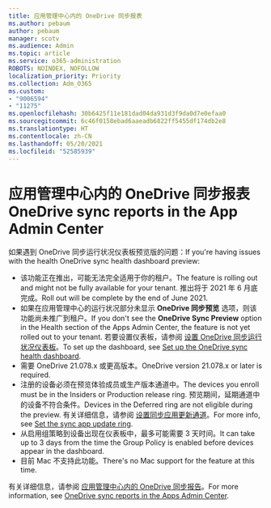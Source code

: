 ```yaml
---
title: 应用管理中心内的 OneDrive 同步报表
ms.author: pebaum
author: pebaum
manager: scotv
ms.audience: Admin
ms.topic: article
ms.service: o365-administration
ROBOTS: NOINDEX, NOFOLLOW
localization_priority: Priority
ms.collection: Adm_O365
ms.custom:
- "9006594"
- "11275"
ms.openlocfilehash: 30b6425f11e181dad04da931d3f9da0d7e0efaa0
ms.sourcegitcommit: 6c46f0158ebad6aaeadb6822ff5455df174db2e8
ms.translationtype: HT
ms.contentlocale: zh-CN
ms.lasthandoff: 05/20/2021
ms.locfileid: "52585939"
---
```

# <a name="onedrive-sync-reports-in-the-app-admin-center"></a><span data-ttu-id="a64fb-102">应用管理中心内的 OneDrive 同步报表</span><span class="sxs-lookup"><span data-stu-id="a64fb-102">OneDrive sync reports in the App Admin Center</span></span>

<span data-ttu-id="a64fb-103">如果遇到 OneDrive 同步运行状况仪表板预览版的问题：</span><span class="sxs-lookup"><span data-stu-id="a64fb-103">If you're having issues with the health OneDrive sync health dashboard preview:</span></span>

- <span data-ttu-id="a64fb-104">该功能正在推出，可能无法完全适用于你的租户。</span><span class="sxs-lookup"><span data-stu-id="a64fb-104">The feature is rolling out and might not be fully available for your tenant.</span></span> <span data-ttu-id="a64fb-105">推出将于 2021 年 6 月底完成。</span><span class="sxs-lookup"><span data-stu-id="a64fb-105">Roll out will be complete by the end of June 2021.</span></span>
- <span data-ttu-id="a64fb-106">如果在应用管理中心的运行状况部分未显示 **OneDrive 同步预览** 选项，则该功能尚未推广到租户。</span><span class="sxs-lookup"><span data-stu-id="a64fb-106">If you don't see the **OneDrive Sync Preview** option in the Health section of the Apps Admin Center, the feature is not yet rolled out to your tenant.</span></span> <span data-ttu-id="a64fb-107">若要设置仪表板，请参阅 [设置 OneDrive 同步运行状况仪表板](/OneDrive/sync-health#set-up-the-onedrive-sync-health-dashboard)。</span><span class="sxs-lookup"><span data-stu-id="a64fb-107">To set up the dashboard, see [Set up the OneDrive sync health dashboard](/OneDrive/sync-health#set-up-the-onedrive-sync-health-dashboard).</span></span>
- <span data-ttu-id="a64fb-108">需要 OneDrive 21.078.x 或更高版本。</span><span class="sxs-lookup"><span data-stu-id="a64fb-108">OneDrive version 21.078.x or later is required.</span></span>
- <span data-ttu-id="a64fb-109">注册的设备必须在预览体验成员或生产版本通道中。</span><span class="sxs-lookup"><span data-stu-id="a64fb-109">The devices you enroll must be in the Insiders or Production release ring.</span></span> <span data-ttu-id="a64fb-110">预览期间，延期通道中的设备不符合条件。</span><span class="sxs-lookup"><span data-stu-id="a64fb-110">Devices in the Deferred ring are not eligible during the preview.</span></span> <span data-ttu-id="a64fb-111">有关详细信息，请参阅 [设置同步应用更新通道](/OneDrive/use-group-policy#set-the-sync-app-update-ring)。</span><span class="sxs-lookup"><span data-stu-id="a64fb-111">For more info, see [Set the sync app update ring](/OneDrive/use-group-policy#set-the-sync-app-update-ring).</span></span>
- <span data-ttu-id="a64fb-112">从启用组策略到设备出现在仪表板中，最多可能需要 3 天时间。</span><span class="sxs-lookup"><span data-stu-id="a64fb-112">It can take up to 3 days from the time the Group Policy is enabled before devices appear in the dashboard.</span></span>
- <span data-ttu-id="a64fb-113">目前 Mac 不支持此功能。</span><span class="sxs-lookup"><span data-stu-id="a64fb-113">There's no Mac support for the feature at this time.</span></span>

<span data-ttu-id="a64fb-114">有关详细信息，请参阅 [应用管理中心内的 OneDrive 同步报告](/OneDrive/sync-health)。</span><span class="sxs-lookup"><span data-stu-id="a64fb-114">For more information, see [OneDrive sync reports in the Apps Admin Center](/OneDrive/sync-health).</span></span>